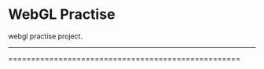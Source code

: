 # WebGL Practise #
  webgl practise project.
  
---------------------------------------------------
===================================================
